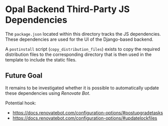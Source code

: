 <!--
SPDX-FileCopyrightText: Copyright (C) 2023 Opal Health Informatics Group at the Research Institute of the McGill University Health Centre <john.kildea@mcgill.ca>

SPDX-License-Identifier: AGPL-3.0-or-later
-->

# Opal Backend Third-Party JS Dependencies

The `package.json` located within this directory tracks the JS dependencies.
These dependencies are used for the UI of the Django-based backend.

A `postinstall` script (`copy_distribution_files`) exists to copy the required distribution files to the corresponding directory that is then used in the template to include the static files.

## Future Goal

It remains to be investigated whether it is possible to automatically update these dependencies using _Renovate Bot_.

Potential hook:

- https://docs.renovatebot.com/configuration-options/#postupgradetasks
- https://docs.renovatebot.com/configuration-options/#updatelockfiles
